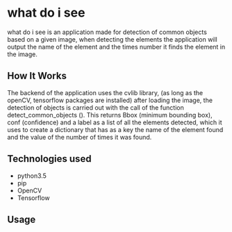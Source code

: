 # what do i see
what do i see is an application made for detection of common objects based on a given image, when detecting the elements the application will output the name of the element and the times number  it finds the element in the image.

## How It Works

The backend of the application uses the cvlib library, (as long as the openCV, tensorflow packages are installed) after loading the image, the detection of objects is carried out with the call of the function detect_common_objects (). This returns Bbox (minimum bounding box), conf (confidence) and a label as a list of all the elements detected, which it uses to create a dictionary that has as a key the name of the element found and the value of the number of times it was found.

## Technologies used

* python3.5
* pip
* OpenCV
* Tensorflow

## Usage

